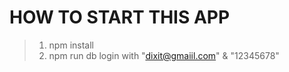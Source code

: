 # HOW TO START THIS APP

> 1. npm install
> 2. npm run db
> login with "dixit@gmaiil.com" & "12345678"
> 
